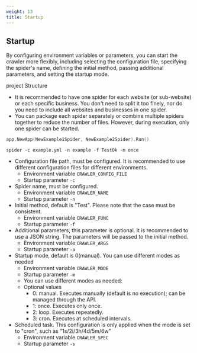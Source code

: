 ```yaml
---
weight: 13
title: Startup
---
```


## Startup

By configuring environment variables or parameters, you can start the crawler more flexibly, including selecting the
configuration file, specifying the spider's name, defining the initial method, passing additional parameters, and
setting the startup mode.

project Structure

* It is recommended to have one spider for each website (or sub-website) or each specific business. You don't need to
  split it too finely, nor do you need to include all websites and businesses in one spider.
* You can package each spider
  separately or combine multiple spiders together to reduce the number of files. However, during execution, only one
  spider can be started.

```go
app.NewApp(NewExample1Spider, NewExample2Spider).Run()
```

```shell
spider -c example.yml -n example -f TestOk -m once
```

* Configuration file path, must be configured. It is recommended to use different configuration files for different
  environments.
    * Environment variable `CRAWLER_CONFIG_FILE`
    * Startup parameter `-c`
* Spider name, must be configured.
    * Environment variable `CRAWLER_NAME`
    * Startup parameter `-n`
* Initial method, default is "Test". Please note that the case must be consistent.
    * Environment variable `CRAWLER_FUNC`
    * Startup parameter `-f`
* Additional parameters, this parameter is optional. It is recommended to use a JSON string. The parameters will be
  passed to the initial method.
    * Environment variable `CRAWLER_ARGS`
    * Startup parameter `-a`
* Startup mode, default is 0(manual). You can use different modes as needed
    * Environment variable `CRAWLER_MODE`
    * Startup parameter `-m`
    * You can use different modes as needed:
    * Optional values
        * 0: manual. Executes manually (default is no execution); can be managed through the API.
        * 1: once. Executes only once.
        * 2: loop. Executes repeatedly.
        * 3: cron. Executes at scheduled intervals.
* Scheduled task. This configuration is only applied when the mode is set to "cron", such as "1s/2i/3h/4d/5m/6w"
    * Environment variable `CRAWLER_SPEC`
    * Startup parameter `-s`